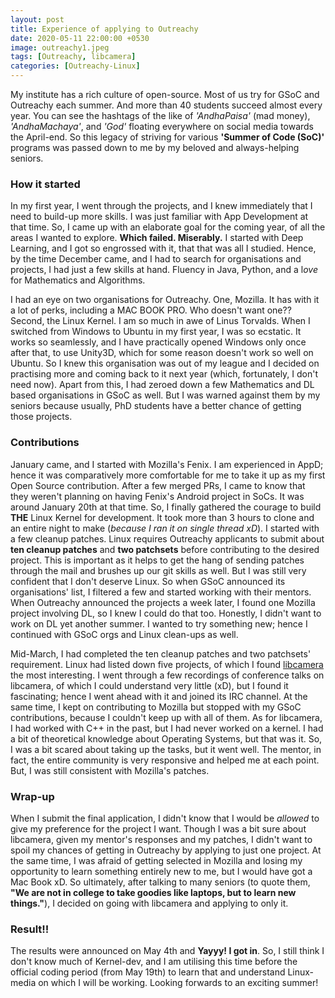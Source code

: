 ```yaml
---
layout: post
title: Experience of applying to Outreachy
date: 2020-05-11 22:00:00 +0530
image: outreachy1.jpeg
tags: [Outreachy, libcamera]
categories: [Outreachy-Linux]
---
```

My institute has a rich culture of open-source. Most of us try for GSoC and Outreachy each summer. And more than 40 students succeed almost every year. You can see the hashtags of the like of *'AndhaPaisa'* (mad money), *'AndhaMachaya'*, and *'God'* floating everywhere on social media towards the April-end. So this legacy of striving for various __'Summer of Code (SoC)'__ programs was passed down to me by my beloved and always-helping seniors. 

### How it started

In my first year, I went through the projects, and I knew immediately that I need to build-up more skills. I was just familiar with App Development at that time. So, I came up with an elaborate goal for the coming year, of all the areas I wanted to explore. __Which failed. Miserably.__ I started with Deep Learning, and I got so engrossed with it, that that was all I studied. Hence, by the time December came, and I had to search for organisations and projects, I had just a few skills at hand. Fluency in Java, Python, and a l*ove* for Mathematics and Algorithms.

I had an eye on two organisations for Outreachy. One, Mozilla. It has with it a lot of perks, including a MAC BOOK PRO. Who doesn't want one?? Second, the Linux Kernel. I am so much in awe of Linus Torvalds. When I switched from Windows to Ubuntu in my first year, I was so ecstatic. It works so seamlessly, and I have practically opened Windows only once after that, to use Unity3D, which for some reason doesn't work so well on Ubuntu. So I knew this organisation was out of my league and I decided on practising more and coming back to it next year (which, fortunately, I don't need now). Apart from this, I had zeroed down a few Mathematics and DL based organisations in GSoC as well. But I was warned against them by my seniors because usually, PhD students have a better chance of getting those projects.

### Contributions

January came, and I started with Mozilla's Fenix. I am experienced in AppD; hence it was comparatively more comfortable for me to take it up as my first Open Source contribution. After a few merged PRs, I came to know that they weren't planning on having Fenix's Android project in SoCs. It was around January 20th at that time. So, I finally gathered the courage to build __THE__ Linux Kernel for development. It took more than 3 hours to clone and an entire night to make (*because I ran it on single thread xD*). I started with a few cleanup patches. Linux requires Outreachy applicants to submit about __ten cleanup patches__ and __two patchsets__ before contributing to the desired project. This is important as it helps to get the hang of sending patches through the mail and brushes up our git skills as well. But I was still very confident that I don't deserve Linux. So when GSoC announced its organisations' list, I filtered a few and started working with their mentors. When Outreachy announced the projects a week later, I found one Mozilla project involving DL, so I knew I could do that too. Honestly, I didn't want to work on DL yet another summer. I wanted to try something new; hence I continued with GSoC orgs and Linux clean-ups as well. 

Mid-March, I had completed the ten cleanup patches and two patchsets' requirement. Linux had listed down five projects, of which I found [libcamera](https://libcamera.org/getting-started.html) the most interesting. I went through a few recordings of conference talks on libcamera, of which I could understand very little (xD), but I found it fascinating; hence I went ahead with it and joined its IRC channel. At the same time, I kept on contributing to Mozilla but stopped with my GSoC contributions, because I couldn't keep up with all of them. As for libcamera, I had worked with C++ in the past, but I had never worked on a kernel. I had a bit of theoretical knowledge about Operating Systems, but that was it. So, I was a bit scared about taking up the tasks, but it went well. The mentor, in fact, the entire community is very responsive and helped me at each point. But, I was still consistent with Mozilla's patches. 

### Wrap-up

When I submit the final application, I didn't know that I would be *allowed* to give my preference for the project I want. Though I was a bit sure about libcamera, given my mentor's responses and my patches, I didn't want to spoil my chances of getting in Outreachy by applying to just one project. At the same time, I was afraid of getting selected in Mozilla and losing my opportunity to learn something entirely new to me, but I would have got a Mac Book xD. So ultimately, after talking to many seniors (to quote them, __"We are not in college to take goodies like laptops, but to learn new things."__), I decided on going with libcamera and applying to only it.

### Result!!

The results were announced on May 4th and __Yayyy! I got in__. So, I still think I don't know much of Kernel-dev, and I am utilising this time before the official coding period (from May 19th) to learn that and understand Linux-media on which I will be working. Looking forwards to an exciting summer!